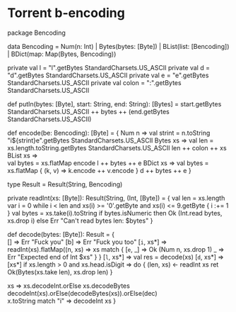 Torrent b-encoding
======
package Bencoding

data Bencoding = 
    Num(n: Int)
  | Bytes(bytes: [Byte])
  | BList(list: [Bencoding])
  | BDict(map: Map(Bytes, Bencoding)) 
  

private val l = "l".getBytes StandardCharsets.US_ASCII
private val d = "d".getBytes StandardCharsets.US_ASCII
private val e = "e".getBytes StandardCharsets.US_ASCII
private val colon = ":".getBytes StandardCharsets.US_ASCII

def putIn(bytes: [Byte], start: String, end: String): [Bytes] = 
  start.getBytes StandardCharsets.US_ASCII ++ bytes ++ (end.getBytes StandardCharsets.US_ASCII)
  
  
def encode(be: Bencoding): [Byte] = {
  Num n =>
    val strint = n.toString
    "i${strint}e".getBytes StandardCharsets.US_ASCII
  Bytes xs => 
    val len = xs.length.toString.getBytes StandardCharsets.US_ASCII
    len ++ colon ++ xs
  BList xs =>  
    val bytes = xs.flatMap encode
    l ++ bytes ++ e
  BDict xs => 
    val bytes = xs.flatMap { (k, v) => k.encode ++ v.encode }
    d ++ bytes ++ e
}

type Result = Result(String, Bencoding)    

private readInt(xs: [Byte]): Result(String, (Int, [Byte]) = {
  val len = xs.length
  var i = 0
  while i < len and xs(i) >= '0'.getByte and xs(i) <= 9.getByte {
    i :+= 1
  }
  val bytes = xs.take(i).toString
  if bytes.isNumeric then Ok (Int.read bytes, xs.drop i) 
  else Err "Can't read bytes len: $bytes"
}
    
def decode(bytes: [Byte]): Result = {     
  [] => Err "Fuck you"
  [b] => Err "Fuck you too"
  [`i`, xs*] => readInt(xs).flatMap((n, xs) =>
  	  xs match {
  	    [`e`, _] => Ok (Num n, xs.drop 1)
  	    _ => Err "Expected end of Int $xs"
  	  }
  	}
  [`l`, xs*] => 
  	val res = decode(xs) 
  [`d`, xs*] => 	
  [xs*] if xs.length > 0 and xs.head.isDigit => do {
    (len, xs) <- readInt xs
    ret Ok(Bytes(xs.take len), xs.drop len)
  }
  
  xs => xs.decodeInt.orElse xs.decodeBytes
    decodeInt(xs).orElse(decodeBytes(xs)).orElse(dec)   
  x.toString match
     "i" => decodeInt xs
}